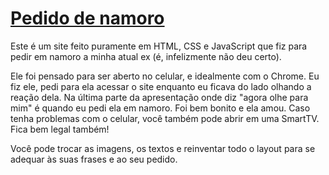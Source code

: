# <a href='https://joaombdev.github.io/pedido-namoro-ana/'>Pedido de namoro</a>

Este é um site feito puramente em HTML, CSS e JavaScript que fiz para pedir em namoro a minha atual ex (é, infelizmente não deu certo).

Ele foi pensado para ser aberto no celular, e idealmente com o Chrome.
Eu fiz ele, pedi para ela acessar o site enquanto eu ficava do lado olhando a reação dela. Na última parte da apresentação onde diz "agora olhe para mim" é quando eu pedi ela em namoro. Foi bem bonito e ela amou.
Caso tenha problemas com o celular, você também pode abrir em uma SmartTV. Fica bem legal também!

Você pode trocar as imagens, os textos e reinventar todo o layout para se adequar às suas frases e ao seu pedido.
